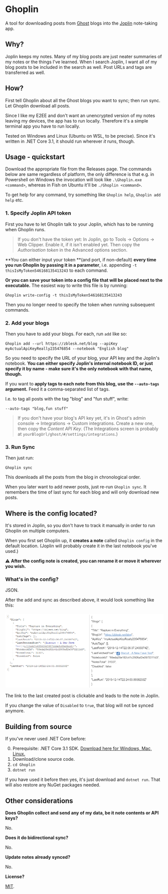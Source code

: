 # Ghoplin
A tool for downloading posts from [Ghost](https://ghost.org/) blogs into the [Joplin](https://joplinapp.org/) note-taking app.

## Why? 

Joplin keeps my notes. Many of my blog posts are just neater summaries of my notes or the things I've learned. When I search Joplin, I want all of my blog posts to be included in the search as well. Post URLs and tags are transferred as well.

## How? 

First tell Ghoplin about all the Ghost blogs you want to sync; then run sync. Let Ghoplin download all posts. 

Since I like my E2EE and don't want an unencrypted version of my notes leaving my devices, the app has to run locally. Therefore it's a simple terminal app you have to run locally. 

Tested on Windows and Linux (Ubuntu on WSL, to be precise). Since it's written in .NET Core 3.1, it should run wherever _it_ runs, though. 



## Usage - quickstart

Download the appropriate file from the Releases page. The commands below are same regardless of platform, the only difference is that e.g. in Powershell on Windows the invocation will look like `.\Ghoplin.exe <command>`, whereas in Fish on Ubuntu it'll be `./Ghoplin <command>`. 

To get help for any command, try something like `Ghoplin help`, `Ghoplin add help` etc.

### 1. Specify Joplin API token

First you have to let Ghoplin talk to your Joplin, which has to be running when Ghoplin runs.  

> If you don't have the token yet: In Joplin, go to Tools -> Options -> Web Clipper. Enable it, if it isn't enabled yet. Then copy the *Authorisation token* in the Advanced options section.

**You can either input your token **(and port, if non-default) **every time you run Ghoplin by passing it in a parameter**, i.e. appending `-t thisIsMyToken546168135413243` to each command. 

**Or you can save your token into a config file that will be placed next to the executable.** The easiest way to write this file is by running:

```
Ghoplin write-config -t thisIsMyToken546168135413243
```

Then you no longer need to specify the token when running subsequent commands.

### 2. Add your blogs

Then you have to add your blogs. For each, run `add` like so: 

```
Ghoplin add --url https://zblesk.net/blog --apiKey myActualApiKeyReally235476854 --notebook "English blog"
```

So you need to specify the URL of your blog, your API key and the Joplin's notebook. **You can either specify Joplin's internal notebook ID, or just specify it by  name - make sure it's the only notebook with that name, though.**

If you want to **apply tags to each note from this blog, use the `--auto-tags` argument.** Feed it a comma-separated list of tags. 

I.e. to tag all posts with the tag "blog" and "fun stuff", write:

```
--auto-tags "blog,fun stuff"
```

> If you don't have your blog's API key yet,  it's in Ghost's admin console -> Integrations -> Custom integrations. Create a new one,  then copy the  *Content API Key*.  (The Integrations screen is probably at `yourBlogUrl/ghost/#/settings/integrations`.)



### 3. Run Sync

Then just run:

```
Ghoplin sync
```

This downloads all the posts from the blog in chronological order. 

When you later want to add newer posts, just re-run `Ghoplin sync`. It remembers the time of last sync for each blog and will only download new posts. 



## Where is the config located?

It's stored in Joplin, so you don't have to track it manually in order to run Ghoplin on multiple computers. 

When you first set Ghoplin up, it **creates a note** called `Ghoplin config` in the default location. (Joplin will probably create it in the last notebook you've used.) 

⚠ **After the config note is created, you can rename it or move it  wherever you wish.**

### What's in the config?

JSON. 

After the add and sync as described above, it would look something like this:

![Config screenshot](config-screen.png)

The link to the last created post is clickable and leads to the note in Joplin.

If you change the value of `Disabled` to `true`, that blog will not be synced anymore.



## Building from source

If you've never used .NET Core before: 

0. Prerequisite: .NET Core 3.1 SDK. [Download here for Windows, Mac, Linux.](https://dotnet.microsoft.com/download)
1. Download/clone source code.
2. `cd Ghoplin`
3. `dotnet run`

If you have used it before then yes, it's just download and `dotnet run`. That will also restore any NuGet packages needed.



## Other considerations

**Does Ghoplin collect and send any of my data, be it note contents or API keys?**

No. 

**Does it do bidirectional sync?**

No. 

**Update notes already synced?** 

No.

**License?**

[MIT](https://github.com/zblesk/Ghoplin/blob/master/LICENSE).